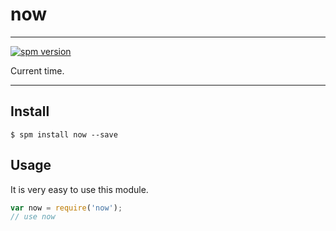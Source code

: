 # now

---

[![spm version](http://spmjs.io/badge/now)](http://spmjs.io/package/now)

Current time.

---

## Install

```
$ spm install now --save
```

## Usage

It is very easy to use this module.

```js
var now = require('now');
// use now
```
